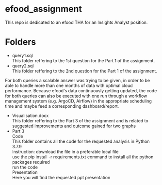 # efood_assignment
This repo is dedicated to an efood THA for an Insights Analyst position.

# Folders
- query1.sql <br />
  This folder reffering to the 1st question for the Part 1 of the assignment.
- query2.sql <br />
  This folder reffering to the 2nd question for the Part 1 of the assignment.
 
 For both queries a scalable answer was trying to be given, in order to be able to handle more than one months of data with optimal cloud performance.
 Because efood's data continuously getting updated, the code for both queries can also be executed with one run through a workflow management system 
 (e.g. ArgoCD, Airflow) in the appropriate scheduling time and maybe feed a corresponding dashboard/report. 
- Visualisation.docx <br />
  This folder reffering to the Part 3 of the assignment and is related to suggested improvements and outcome gained for two graphs
- Part 3 <br />
  Code <br />
  This folder contains all the code for the requested analysis in Python 3.7.9  <br />
  Instruction: download the file in a preferable local file  <br />
               use the pip install -r requirements.txt command to install all the python packages required  <br />
               run the code  <br />
  Presentation  <br />
  Here you will find the requested ppt presentation
                  
   

